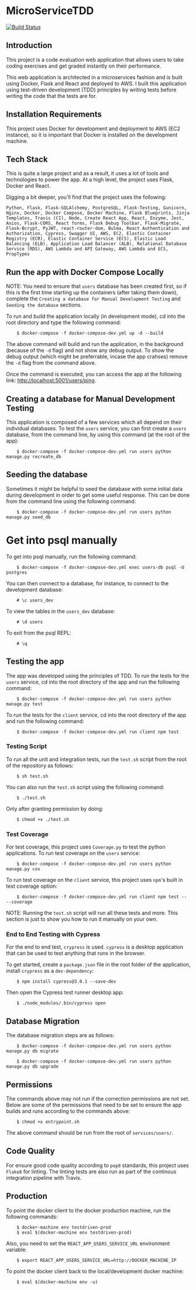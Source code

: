 # MicroServiceTDD

[![Build Status](https://travis-ci.com/aljoshb/microservices_app_docker_flask_react.svg?branch=master)](https://travis-ci.com/aljoshb/microservices_app_docker_flask_react)

## Introduction

This project is a code evaluation web application that allows users to take coding exercises and get graded instantly on their performance.

This web application is architected in a microservices fashion and is built using Docker, Flask and React and deployed to AWS. I built this application using test-driven development (TDD) principles by writing tests before writing the code that the tests are for.

## Installation Requirements

This project uses Docker for development and deployment to AWS (EC2 instance), so it is important that Docker is installed on the development machine.

## Tech Stack

This is quite a large project and as a result, it uses a lot of tools and technologies to power the app. At a high level, the project uses Flask, Docker and React.

Digging a bit deeper, you'll find that the project uses the following:

```Python, Flask, Flask-SQLAlchemy, PostgreSQL, Flask-Testing, Gunicorn, Nginx, Docker, Docker Compose, Docker Machine, Flask Blueprints, Jinja Templates, Travis (CI), Node, Create React App, React, Enzyme, Jest, Axios, Flask-CORS, React forms, Flask Debug Toolbar, Flask-Migrate, Flask-Bcrypt, PyJWT, react-router-dom, Bulma, React Authentication and Authorization, Cypress, Swagger UI, AWS, EC2, Elastic Container Registry (ECR), Elastic Container Service (ECS), Elastic Load Balancing (ELB), Application Load Balancer (ALB), Relational Database Service (RDS), AWS Lambda and API Gateway, AWS Lambda and ECS, PropTypes```

## Run the app with Docker Compose Locally

NOTE: You need to ensure that ```users``` database has been created first, so if this is the first time starting up the containers (after taking them down), complete the ```Creating a database for Manual Development Testing``` and ```Seeding the database``` sections.

To run and build the application locally (in development mode), cd into the root directory and type the following command:

        $ docker-compose -f docker-compose-dev.yml up -d --build

The above command will build and run the application, in the background (because of the ```-d``` flag) and not show any debug output. To show the debug output (which might be preferrable, incase the app crahses) remove the ```-d``` flag from the command above.

Once the command is executed, you can access the app at the following link: [http://localhost:5001/users/ping]("http://localhost:5001/users/ping").

## Creating a database for Manual Development Testing

This application is composed of a few services which all depend on their individual databases. To test the ```users``` service, you can first create a ```users``` database, from the command line, by using this command (at the root of the app):

        $ docker-compose -f docker-compose-dev.yml run users python manage.py recreate_db

## Seeding the database

Sometimes it might be helpful to seed the database with some initial data during development in order to get some useful response. This can be done from the command line using the following command:

        $ docker-compose -f docker-compose-dev.yml run users python manage.py seed_db

# Get into psql manually

To get into psql manually, run the following command:

        $ docker-compose -f docker-compose-dev.yml exec users-db psql -U postgres

You can then connect to a database, for instance, to connect to the development database:

        # \c users_dev

To view the tables in the ```users_dev``` database:

        # \d users

To exit from the psql REPL:

        # \q

## Testing the app

The app was developed using the principles of TDD. To run the tests for the ```users``` service, cd into the root directory of the app and run the following command:

        $ docker-compose -f docker-compose-dev.yml run users python manage.py test

To run the tests for the ```client``` service, cd into the root directory of the app and run the following command:

        $ docker-compose -f docker-compose-dev.yml run client npm test

### Testing Script

To run all the unit and integration tests, run the ```test.sh``` script from the root of the repository as follows:

        $ sh test.sh

You can also run the ```test.sh``` script using the following command:

        $ ./test.sh

Only after granting permission by doing:

        $ chmod +x ./test.sh

### Test Coverage

For test coverage, this project uses ```Coverage.py``` to test the python applications. To run test coverage on the ```users``` service:

        $ docker-compose -f docker-compose-dev.yml run users python manage.py cov

To run test coverage on the ```client``` service, this project uses ```npm```'s built in test coverage option:

        $ docker-compose -f docker-compose-dev.yml run client npm test -- --coverage

NOTE: Running the ```test.sh``` script will run all these tests and more. This section is just to show you how to run it manually on your own.

### End to End Testing with Cypress

For the end to end test, ```crypress``` is used. ```cypress``` is a desktop application that can be used to test anything that runs in the browser.

To get started, create a ```package.json``` file in the root folder of the application, install ```crypress``` as a ```dev-dependency```:

        $ npm install cypress@3.0.1 --save-dev

Then open the Cypress test runner desktop app:

        $ ./node_modules/.bin/cypress open

## Database Migration

The database migration steps are as follows:

        $ docker-compose -f docker-compose-dev.yml run users python manage.py db migrate

        $ docker-compose -f docker-compose-dev.yml run users python manage.py db upgrade

## Permissions

The commands above may not run if the correction permissions are not set. Below are some of the permissions that need to be set to ensure the app builds and runs according to the commands above:

        $ chmod +x entrypoint.sh

The above command should be run from the root of ```services/users/```.

## Code Quality

For ensure good code quality according to ```pep8``` standards, this project uses ```Flake8``` for linting. The linting tests are also run as part of the continous integration pipeline with Travis.

## Production

To point the docker client to the docker production machine, run the following commands:

        $ docker-machine env testdriven-prod
        $ eval $(docker-machine env testdriven-prod)

Also, you need to set the ```REACT_APP_USERS_SERVICE_URL``` environment variable:

        $ export REACT_APP_USERS_SERVICE_URL=http://DOCKER_MACHINE_IP

To point the docker client back to the local/development docker machine:

        $ eval $(docker-machine env -u)